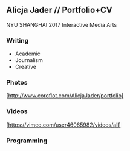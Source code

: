 ## Alicja Jader // Portfolio+CV

NYU SHANGHAI 2017
Interactive Media Arts


### Writing
- Academic
- Journalism
- Creative

### Photos
[http://www.coroflot.com/AlicjaJader/portfolio]
### Videos
[https://vimeo.com/user46065982/videos/all]

### Programming
